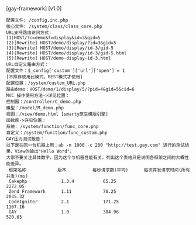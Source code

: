 [gay-framework] [v1.0]

    配置文件: /config.inc.php
    核心文件: /system/class/class_core.php
    URL支持路由访问方式:
    (1)HOST/?c=demo&f=display&id=3&gid=5
    (2)[Rewrite] HOST/demo/display/?id=3&gid=5
    (3)[Rewrite] HOST/demo/display/id-3/gid-5
    (4)[Rewrite] HOST/demo/display/id-3/gid-5.html
    (5)[Rewrite] HOST/demo-display-id-3.html
    URL自定义路由方式：
    配置文件：$_config['custom']['url']['open'] = 1
    [不推荐使用此模式，REST模式才使用]
    配置位置：/system/custom_URL.php
    路由demo：HOST/demo/1/display/5/?pid=4&gid=5&cid=6
    MVC 操作使用方法->详见位置：
    控制器：/controller/C_demo.php
    模型：/model/M_demo.php
    视图：/view/demo.html [smarty原生模版引擎]
    函数库->详见位置：
    系统: /system/function/func_core.php
    自定义：/system/function/func_custom.php
    GAY压力测试报告：
    以下是在同一台机器上用：ab -n 1000 -c 200 "http://test.gay.com" 进行的测试结果，View的输出"Hello Word"。
    大家不要关注具体数字，因为这个与机器性能有关。列出这个表格只是说明各框架之间的大概性能差异。
     框架名称 	         版本 	     每秒请求数(平均) 	    每次并发请求时间(所有并发)(ms)
     Cakephp 	         1.3.4 	         65.25 	                     2272.05
     Zend Framework      1.11 	         76.25 	                     2035.32
     CodeIgniter 	     2.1 	         171.25 	                 1167.16
     GAY 	             1.0 	         384.96 	                 520.63
